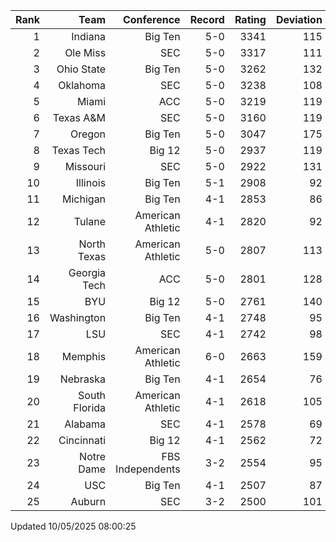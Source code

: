 | Rank  | Team                 | Conference           | Record   | Rating | Deviation |
| ---:  | ---:                 | ---:                 | ---:     | ---:   | ---:      |
| 1     | Indiana              | Big Ten              | 5-0      | 3341   | 115       |
| 2     | Ole Miss             | SEC                  | 5-0      | 3317   | 111       |
| 3     | Ohio State           | Big Ten              | 5-0      | 3262   | 132       |
| 4     | Oklahoma             | SEC                  | 5-0      | 3238   | 108       |
| 5     | Miami                | ACC                  | 5-0      | 3219   | 119       |
| 6     | Texas A&M            | SEC                  | 5-0      | 3160   | 119       |
| 7     | Oregon               | Big Ten              | 5-0      | 3047   | 175       |
| 8     | Texas Tech           | Big 12               | 5-0      | 2937   | 119       |
| 9     | Missouri             | SEC                  | 5-0      | 2922   | 131       |
| 10    | Illinois             | Big Ten              | 5-1      | 2908   | 92        |
| 11    | Michigan             | Big Ten              | 4-1      | 2853   | 86        |
| 12    | Tulane               | American Athletic    | 4-1      | 2820   | 92        |
| 13    | North Texas          | American Athletic    | 5-0      | 2807   | 113       |
| 14    | Georgia Tech         | ACC                  | 5-0      | 2801   | 128       |
| 15    | BYU                  | Big 12               | 5-0      | 2761   | 140       |
| 16    | Washington           | Big Ten              | 4-1      | 2748   | 95        |
| 17    | LSU                  | SEC                  | 4-1      | 2742   | 98        |
| 18    | Memphis              | American Athletic    | 6-0      | 2663   | 159       |
| 19    | Nebraska             | Big Ten              | 4-1      | 2654   | 76        |
| 20    | South Florida        | American Athletic    | 4-1      | 2618   | 105       |
| 21    | Alabama              | SEC                  | 4-1      | 2578   | 69        |
| 22    | Cincinnati           | Big 12               | 4-1      | 2562   | 72        |
| 23    | Notre Dame           | FBS Independents     | 3-2      | 2554   | 95        |
| 24    | USC                  | Big Ten              | 4-1      | 2507   | 87        |
| 25    | Auburn               | SEC                  | 3-2      | 2500   | 101       |

Updated 10/05/2025 08:00:25
